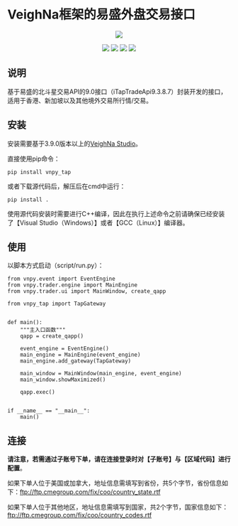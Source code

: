 # VeighNa框架的易盛外盘交易接口

<p align="center">
  <img src ="https://vnpy.oss-cn-shanghai.aliyuncs.com/vnpy-logo.png"/>
</p>

<p align="center">
    <img src ="https://img.shields.io/badge/version-9.4.4-blueviolet.svg"/>
    <img src ="https://img.shields.io/badge/platform-windows-yellow.svg"/>
    <img src ="https://img.shields.io/badge/python-3.10|3.11|3.12-blue.svg" />
    <img src ="https://img.shields.io/github/license/vnpy/vnpy.svg?color=orange"/>
</p>

## 说明

基于易盛的北斗星交易API的9.0接口（iTapTradeApi9.3.8.7）封装开发的接口，适用于香港、新加坡以及其他境外交易所行情/交易。

## 安装

安装需要基于3.9.0版本以上的[VeighNa Studio](https://www.vnpy.com)。

直接使用pip命令：

```
pip install vnpy_tap
```


或者下载源代码后，解压后在cmd中运行：

```
pip install .
```

使用源代码安装时需要进行C++编译，因此在执行上述命令之前请确保已经安装了【Visual Studio（Windows）】或者【GCC（Linux）】编译器。


## 使用

以脚本方式启动（script/run.py）：

```
from vnpy.event import EventEngine
from vnpy.trader.engine import MainEngine
from vnpy.trader.ui import MainWindow, create_qapp

from vnpy_tap import TapGateway


def main():
    """主入口函数"""
    qapp = create_qapp()

    event_engine = EventEngine()
    main_engine = MainEngine(event_engine)
    main_engine.add_gateway(TapGateway)
    
    main_window = MainWindow(main_engine, event_engine)
    main_window.showMaximized()

    qapp.exec()


if __name__ == "__main__":
    main()
```


## 连接

**请注意，若需通过子账号下单，请在连接登录时对【子账号】与【区域代码】进行配置**。

如果下单人位于美国或加拿大，地址信息需填写到省份，共5个字节，省份信息如下：ftp://ftp.cmegroup.com/fix/coo/country_state.rtf

如果下单人位于其他地区，地址信息需填写到国家，共2个字节，国家信息如下：ftp://ftp.cmegroup.com/fix/coo/country_codes.rtf
